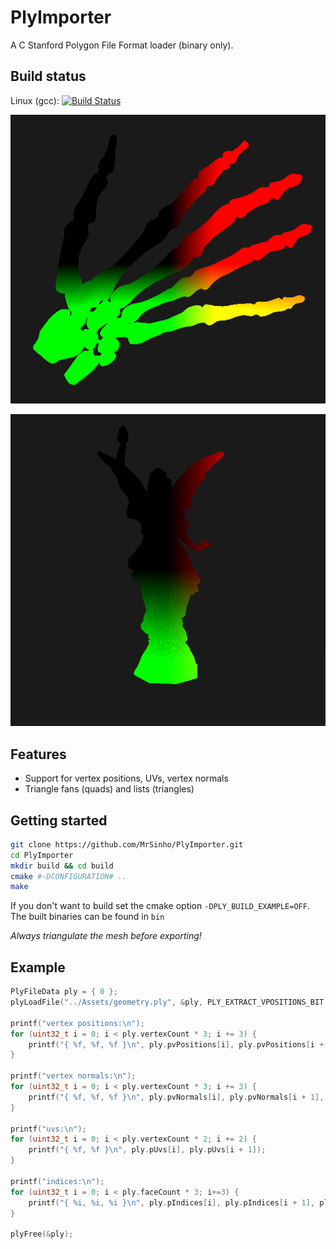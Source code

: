 # PlyImporter

A C Stanford Polygon File Format loader (binary only).
 
## Build status

Linux (gcc): [![Build Status](https://travis-ci.com/MrSinho/PlyImporter.svg?token=WEQzvPex7Gf2cPScBckx&branch=main)](https://travis-ci.com/MrSinho/PlyImporter)

![Stanford Hand](Saved/Pictures/stanfordHand.png)

![Stanford Lucy](Saved/Pictures/stanfordLucy.png)

## Features

 * Support for vertex positions, UVs, vertex normals  
 * Triangle fans (quads) and lists (triangles)

## Getting started

```bash
git clone https://github.com/MrSinho/PlyImporter.git
cd PlyImporter
mkdir build && cd build
cmake #-DCONFIGURATION# ..
make
```
If you don't want to build set the cmake option `-DPLY_BUILD_EXAMPLE=OFF`. 
The built binaries can be found in `bin`

*_Always triangulate the mesh before exporting!_*

## Example

```c
PlyFileData ply = { 0 };
plyLoadFile("../Assets/geometry.ply", &ply, PLY_EXTRACT_VPOSITIONS_BIT | PLY_EXTRACT_UVS_BIT | PLY_EXTRACT_VNORMALS_BIT);

printf("vertex positions:\n");
for (uint32_t i = 0; i < ply.vertexCount * 3; i += 3) {
	printf("{ %f, %f, %f }\n", ply.pvPositions[i], ply.pvPositions[i + 1], ply.pvPositions[i + 2]);
}

printf("vertex normals:\n");
for (uint32_t i = 0; i < ply.vertexCount * 3; i += 3) {
	printf("{ %f, %f, %f }\n", ply.pvNormals[i], ply.pvNormals[i + 1], ply.pvNormals[i + 2]);
}

printf("uvs:\n");
for (uint32_t i = 0; i < ply.vertexCount * 2; i += 2) {
	printf("{ %f, %f }\n", ply.pUvs[i], ply.pUvs[i + 1]);
}

printf("indices:\n");
for (uint32_t i = 0; i < ply.faceCount * 3; i+=3) {
	printf("{ %i, %i, %i }\n", ply.pIndices[i], ply.pIndices[i + 1], ply.pIndices[i + 2]);
}

plyFree(&ply);
```
